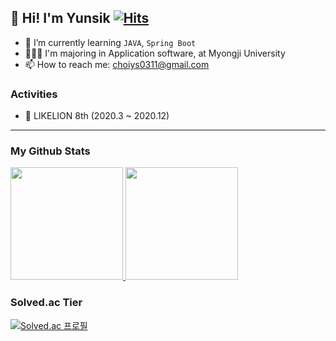 ## 🎈 Hi! I'm Yunsik [![Hits](https://hits.seeyoufarm.com/api/count/incr/badge.svg?url=https%3A%2F%2Fgithub.com%2FYunsik-Choi%2Fhit-counter&count_bg=%23FB3B3B&title_bg=%23555555&icon=&icon_color=%23E7E7E7&title=hits&edge_flat=false)](https://hits.seeyoufarm.com)

- 🌱 I’m currently learning `JAVA`, `Spring Boot`
- 👩🏻‍🎓 I'm majoring in Application software, at Myongji University
- 📫 How to reach me: choiys0311@gmail.com

### Activities

- 🦁 LIKELION 8th (2020.3 ~ 2020.12)


<hr>

### My Github Stats

<a href="#">
  <img src="https://github-readme-stats.vercel.app/api?username=Yunsik-Choi&theme=react&show_icons=true" height="180px">
</a>
<a href="#">
  <img src="https://github-readme-stats.vercel.app/api/top-langs/?username=Yunsik-Choi&theme=react&exclude_repo=Jagi,assignment&layout=compact" height="180px">
</a>

### Solved.ac Tier

[![Solved.ac
프로필](http://mazassumnida.wtf/api/v2/generate_badge?boj=choiys0212)](https://solved.ac/choiys0212)


<!--
**Yunsik-Choi/Yunsik-Choi** is a ✨ _special_ ✨ repository because its `README.md` (this file) appears on your GitHub profile.

Here are some ideas to get you started:

- 🔭 I’m currently working on ...
- 🌱 I’m currently learning ...
- 👯 I’m looking to collaborate on ...
- 🤔 I’m looking for help with ...
- 💬 Ask me about ...
- 📫 How to reach me: ...
- 😄 Pronouns: ...
- ⚡ Fun fact: ...
-->
